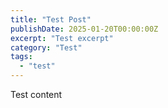 ```yaml
---
title: "Test Post"
publishDate: 2025-01-20T00:00:00Z
excerpt: "Test excerpt"
category: "Test"
tags:
  - "test"
---
```


Test content
